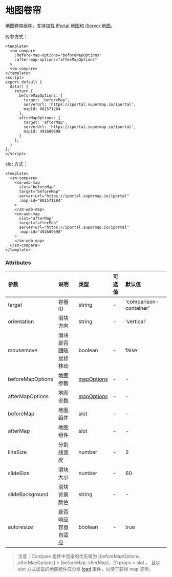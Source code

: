 # 地图卷帘

地图卷帘组件，支持加载 [iPortal 地图](/zh/api/web-map/map.md#加载-iportal-地图)和 [iServer 地图](/zh/api/web-map/map.md#加载-iserver-地图)。

<sm-iframe src="https://iclient.supermap.io/examples/component/components_compare_vue.html"></sm-iframe>

传参方式：

```vue
<template>
  <sm-compare
    :before-map-options="beforeMapOptions"
    :after-map-options="afterMapOptions"
  >
  <sm-compare>
</template>
<script>
export default {
  data() {
    return {
      beforeMapOptions: {
        target: 'beforeMap',
        serverUrl: 'https://iportal.supermap.io/iportal',
        mapId: 801571284
      },
      afterMapOptions: {
        target: 'afterMap',
        serverUrl: 'https://iportal.supermap.io/iportal',
        mapId: 491609698
      }
    };
  }
};
</script>
```

slot 方式：

```vue
<template>
  <sm-compare>
    <sm-web-map
      slot="beforeMap"
      target="beforeMap"
      server-url="https://iportal.supermap.io/iportal"
      :map-id="801571284"
    >
    </sm-web-map>
    <sm-web-map
      slot="afterMap"
      target="afterMap"
      server-url="https://iportal.supermap.io/iportal"
      :map-id="491609698"
    >
    </sm-web-map>
  </sm-compare>
</template>
```

### Attributes

| 参数             | 说明                 | 类型                                            | 可选值 | 默认值                 |
| :--------------- | :------------------- | :---------------------------------------------- | :----- | :--------------------- |
| target           | 容器 ID              | string                                          | -      | 'comparison-container' |
| orientation      | 滑块方向             | string                                          | -      | 'vertical'             |
| mousemove        | 滑块是否跟随鼠标移动 | boolean                                         | -      | false                  |
| beforeMapOptions | 地图参数             | [mapOptions](/zh/api/web-map/map.md#attributes) | -      | -                      |
| afterMapOptions  | 地图参数             | [mapOptions](/zh/api/web-map/map.md#attributes) | -      | -                      |
| beforeMap        | 地图组件             | slot                                            | -      | -                      |
| afterMap         | 地图组件             | slot                                            | -      | -                      |
| lineSize         | 分割线宽度           | number                                          | -      | 2                      |
| slideSize        | 滑块大小             | number                                          | -      | 60                     |
| slideBackground  | 滑块背景颜色         | string                                          | -      | -                      |
| autoresize       | 是否响应容器自适应   | boolean                                         | -      | true                   |

> 注意：Compare 组件中渲染的优先级为 [beforeMapOptions, afterMapOptions] > [beforeMap, afterMap]，即 props > slot 。 且以 slot 方式加载的地图组件应分发 [load](/zh/api/web-map/map.md#Events) 事件，以便于获得 map 实例。
